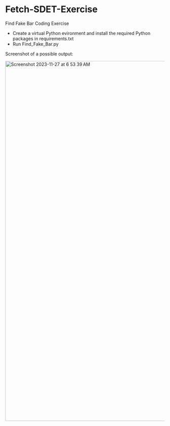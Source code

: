 # Fetch-SDET-Exercise
 Find Fake Bar Coding Exercise

- Create a virtual Python evironment and install the required Python packages in requirements.txt
- Run Find_Fake_Bar.py

Screenshot of a possible output:

<img width="1136" alt="Screenshot 2023-11-27 at 6 53 39 AM" src="https://github.com/YScloud22/Fetch-SDET-Exercise/assets/61128936/314b955a-6073-4b65-a912-e811c92292de">
